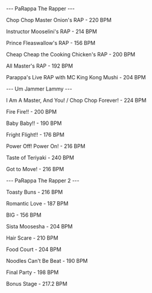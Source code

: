 --- PaRappa The Rapper ---

Chop Chop Master Onion's RAP - 220 BPM

Instructor Mooselini's RAP - 214 BPM

Prince Fleaswallow's RAP - 156 BPM

Cheap Cheap the Cooking Chicken's RAP - 200 BPM

All Master's RAP - 192 BPM

Parappa's Live RAP with MC King Kong Mushi - 204 BPM

--- Um Jammer Lammy ---

I Am A Master, And You! / Chop Chop Forever! - 224 BPM

Fire Fire!! - 200 BPM

Baby Baby!! - 190 BPM

Fright Flight!! - 176 BPM

Power Off! Power On! - 216 BPM

Taste of Teriyaki - 240 BPM

Got to Move! - 216 BPM

--- PaRappa The Rapper 2 ---

Toasty Buns - 216 BPM

Romantic Love - 187 BPM

BIG - 156 BPM

Sista Moosesha - 204 BPM

Hair Scare - 210 BPM

Food Court - 204 BPM

Noodles Can't Be Beat - 190 BPM

Final Party - 198 BPM

Bonus Stage - 217.2 BPM
